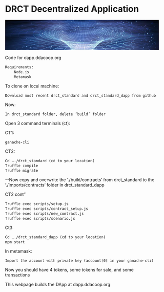 # DRCT Decentralized Application

![Wormhole](./public/readme.png)

Code for dapp.ddacoop.org


    Requirements:
        Node.js
        Metamask
 



To clone on local machine:


    Download most recent drct_standard and drct_standard_dapp from github

Now:

    In drct_standard folder, delete ‘build’ folder

Open 3 command terminals (ct):

CT1:

    ganache-cli

CT2:

    Cd …./drct_standard (cd to your location)
    Truffle compile
    Truffle migrate

--Now copy and overwrite the ‘./build/contracts’ from drct_standard to the ‘./imports/contracts’ folder in drct_standard_dapp

CT2 cont”

    Truffle exec scripts/setup.js
    Truffle exec scripts/contract_setup.js
    Truffle exec scripts/new_contract.js
    Truffle exec scripts/scenario.js


Ct3:

    Cd …./drct_standard_dapp (cd to your location)
    npm start

In metamask:

    Import the account with private key (account[0] in your ganache-cli)

Now you should have 4 tokens, some tokens for sale, and some transactions


This webpage builds the DApp at dapp.ddacoop.org

